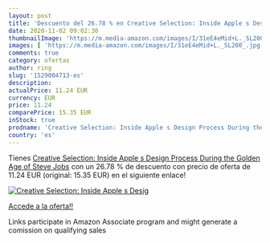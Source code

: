 ```yaml
---
layout: post
title: 'Descuento del 26.78 % en Creative Selection: Inside Apple s Desig'
date: 2020-11-02 09:02:30
thumbnailImage: 'https://m.media-amazon.com/images/I/31eE4eMid+L._SL200_.jpg'
images: [ 'https://m.media-amazon.com/images/I/31eE4eMid+L._SL200_.jpg' ]
comments: true
category: ofertas
author: ring
slug: '1529004713-es'
description:
actualPrice: 11.24 EUR
currency: EUR
price: 11.24
comparePrice: 15.35 EUR
inStock: true
prodname: 'Creative Selection: Inside Apple s Design Process During the Golden Age of Steve Jobs'
country: 'es'
---
```


Tienes [Creative Selection: Inside Apple s Design Process During the Golden Age of Steve Jobs](https://www.amazon.es/dp/1529004713/?tag=tolees-21) con un 26.78 % de descuento con precio de oferta de 11.24 EUR (original: 15.35 EUR) en el siguiente enlace!

[![Creative Selection: Inside Apple s Desig](https://m.media-amazon.com/images/I/31eE4eMid+L._SL200_.jpg)](https://www.amazon.es/dp/1529004713/?tag=tolees-21)

[Accede a la oferta!!](https://www.amazon.es/dp/1529004713/?tag=tolees-21)

Links participate in Amazon Associate program and might generate a comission on qualifying sales


